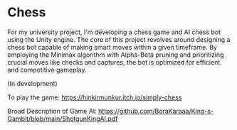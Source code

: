 # Chess

For my university project, I'm developing a chess game and AI chess bot using the Unity engine. The core of this project revolves around designing a chess bot capable of making smart moves within a given timeframe. By employing the Minimax algorithm with Alpha-Beta pruning and prioritizing crucial moves like checks and captures, the bot is optimized for efficient and competitive gameplay.

(In development)

To play the game: https://hinkirmunkur.itch.io/simply-chess

Broad Description of Game AI: https://github.com/BoraKaraaa/King-s-Gambit/blob/main/ShotgunKingAI.pdf
